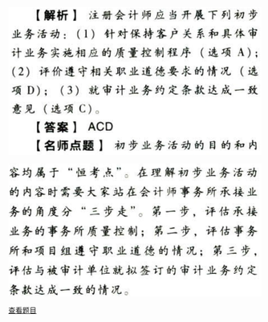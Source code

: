 ![](be6edb9eb0b9a053860c6fe865d4d052.png)

![](f5eea6185aec018aaab76a3abcd1c442.png)

[查看题目](../审计计划.本章真题.md#1-题目)

